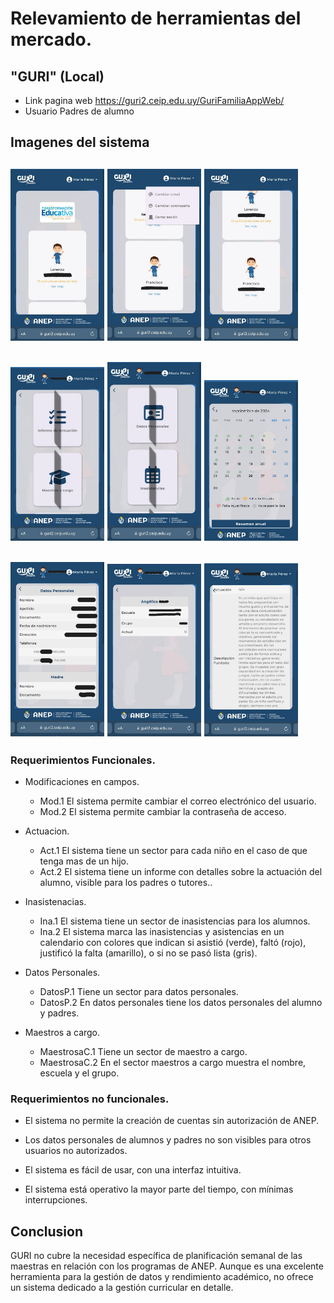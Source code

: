 # Relevamiento de herramientas del mercado.

## "GURI" (Local)
-  Link pagina web https://guri2.ceip.edu.uy/GuriFamiliaAppWeb/
-  Usuario Padres de alumno

## Imagenes del sistema 

<img src="ImagenesRelevamientoDelMercado\guri1.jpg" alt="Imagen web GURI" width="150"> <img src="ImagenesRelevamientoDelMercado\guri2.jpg" alt="Imagen web GURI" width="150"> <img src="ImagenesRelevamientoDelMercado\guri3.jpg" alt="Imagen web GURI" width="150">
-

<img src="ImagenesRelevamientoDelMercado\guri4.jpg" alt="Imagen web GURI" width="150"> <img src="ImagenesRelevamientoDelMercado\guri5.jpg" alt="Imagen web GURI" width="150"> <img src="ImagenesRelevamientoDelMercado\guri6.jpg" alt="Imagen web GURI" width="150">
-

<img src="ImagenesRelevamientoDelMercado\guri7.jpg" alt="Imagen web GURI" width="150"> <img src="ImagenesRelevamientoDelMercado\guri8.jpg" alt="Imagen web GURI" width="150"> <img src="ImagenesRelevamientoDelMercado\guri9.jpg" alt="Imagen web GURI" width="150">
-

### Requerimientos Funcionales.

- Modificaciones en campos.
    - Mod.1
El sistema permite cambiar el correo electrónico del usuario.
    - Mod.2
El sistema permite cambiar la contraseña de acceso.

- Actuacion.
    - Act.1
El sistema tiene un sector para cada niño en el caso de que tenga mas de un hijo. 
    - Act.2
El sistema tiene un informe con detalles sobre la actuación del alumno, visible para los padres o tutores..

- Inasistenacias.
    - Ina.1
El sistema tiene un sector de inasistencias para los alumnos.
    - Ina.2
El sistema marca las inasistencias y asistencias en un calendario con colores que indican si asistió (verde), faltó (rojo), justificó la falta (amarillo), o si no se pasó lista (gris).

- Datos Personales.
    - DatosP.1
Tiene un sector para datos personales.
    - DatosP.2
En datos personales tiene los datos personales del alumno y padres.

- Maestros a cargo.
    - MaestrosaC.1
Tiene un sector de maestro a cargo.
    - MaestrosaC.2
En el sector maestros a cargo muestra el nombre, escuela y el grupo.

### Requerimientos no funcionales.

- El sistema no permite la creación de cuentas sin autorización de ANEP.

- Los datos personales de alumnos y padres no son visibles para otros usuarios no autorizados.

- El sistema es fácil de usar, con una interfaz intuitiva.

- El sistema está operativo la mayor parte del tiempo, con mínimas interrupciones.

## Conclusion
GURI no cubre la necesidad específica de planificación semanal de las maestras en relación con los programas de ANEP. Aunque es una excelente herramienta para la gestión de datos y rendimiento académico, no ofrece un sistema dedicado a la gestión curricular en detalle.






